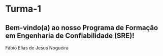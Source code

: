 # Turma-1
## Bem-vindo(a) ao nosso Programa de Formação em Engenharia de Confiabilidade (SRE)!
Fábio Elias de Jesus Nogueira
